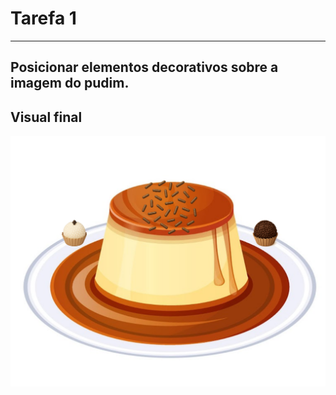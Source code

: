 # Tarefa 1

---
Posicionar elementos decorativos sobre a imagem do pudim.
---
## Visual final
<img src="visual-final.png" alt="Screenshot da versão final do layout 1.">